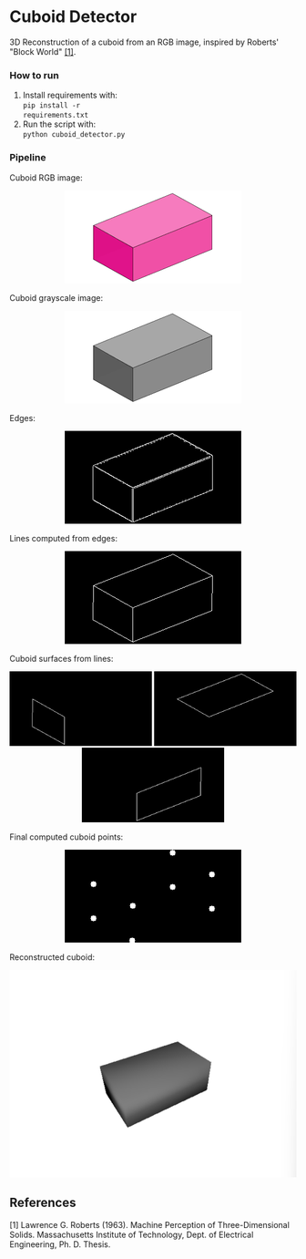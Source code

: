 # Cuboid Detector
3D Reconstruction of a cuboid from an RGB image, inspired by Roberts' "Block World" [[1]](#1).
### How to run
1. Install requirements with: <br>
    <code>pip install -r requirements.txt</code>
2. Run the script with: <br>
    <code>python cuboid_detector.py</code> <br>

### Pipeline
Cuboid RGB image: <br>
<p align="center">
  <img src="cuboid.png">
</p>
Cuboid grayscale image: <br>
<p align="center">
  <img src="results/grayscale.png">
</p>
Edges: <br>
<p align="center">
  <img src="results/edges.png">
</p>
Lines computed from edges: <br>
<p align="center">
  <img src="results/lines.png">
</p>
Cuboid surfaces from lines: <br>
<p align="center">
  <img src="results/surface_2.png" width="250">
  <img src="results/surface_1.png" width="250">
  <img src="results/surface_0.png" width="250">
</p>
Final computed cuboid points: <br>
<p align="center">
  <img src="results/points.png">
</p>
Reconstructed cuboid: <br>
<p align="center">
  <img src="results/render.png">
</p>

## References
<a id="1">[1]</a> 
Lawrence G. Roberts (1963). 
Machine Perception of Three-Dimensional Solids.
Massachusetts Institute of Technology, Dept. of Electrical Engineering, Ph. D. Thesis.
